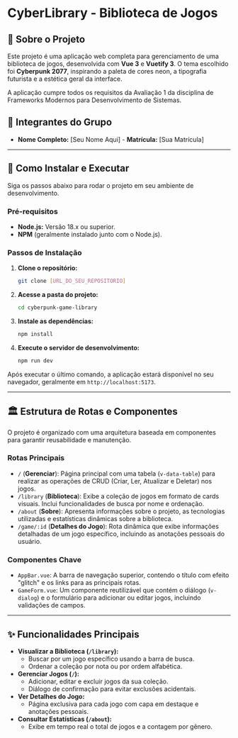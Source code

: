 # CyberLibrary - Biblioteca de Jogos

## 📖 Sobre o Projeto

Este projeto é uma aplicação web completa para gerenciamento de uma biblioteca de jogos, desenvolvida com **Vue 3** e **Vuetify 3**. O tema escolhido foi **Cyberpunk 2077**, inspirando a paleta de cores neon, a tipografia futurista e a estética geral da interface.

A aplicação cumpre todos os requisitos da Avaliação 1 da disciplina de Frameworks Modernos para Desenvolvimento de Sistemas.

## 👥 Integrantes do Grupo

* **Nome Completo:** [Seu Nome Aqui] - **Matrícula:** [Sua Matrícula]

---

## 🚀 Como Instalar e Executar

Siga os passos abaixo para rodar o projeto em seu ambiente de desenvolvimento.

### Pré-requisitos

* **Node.js:** Versão 18.x ou superior.
* **NPM** (geralmente instalado junto com o Node.js).

### Passos de Instalação

1.  **Clone o repositório:**
    ```bash
    git clone [URL_DO_SEU_REPOSITORIO]
    ```

2.  **Acesse a pasta do projeto:**
    ```bash
    cd cyberpunk-game-library
    ```

3.  **Instale as dependências:**
    ```bash
    npm install
    ```

4.  **Execute o servidor de desenvolvimento:**
    ```bash
    npm run dev
    ```

Após executar o último comando, a aplicação estará disponível no seu navegador, geralmente em `http://localhost:5173`.

---

## 🏛️ Estrutura de Rotas e Componentes

O projeto é organizado com uma arquitetura baseada em componentes para garantir reusabilidade e manutenção.

### Rotas Principais

* `/` (**Gerenciar**): Página principal com uma tabela (`v-data-table`) para realizar as operações de CRUD (Criar, Ler, Atualizar e Deletar) nos jogos.
* `/library` (**Biblioteca**): Exibe a coleção de jogos em formato de cards visuais. Inclui funcionalidades de busca por nome e ordenação.
* `/about` (**Sobre**): Apresenta informações sobre o projeto, as tecnologias utilizadas e estatísticas dinâmicas sobre a biblioteca.
* `/game/:id` (**Detalhes do Jogo**): Rota dinâmica que exibe informações detalhadas de um jogo específico, incluindo as anotações pessoais do usuário.

### Componentes Chave

* `AppBar.vue`: A barra de navegação superior, contendo o título com efeito "glitch" e os links para as principais rotas.
* `GameForm.vue`: Um componente reutilizável que contém o diálogo (`v-dialog`) e o formulário para adicionar ou editar jogos, incluindo validações de campos.

---

## ✨ Funcionalidades Principais

* **Visualizar a Biblioteca (`/library`):**
    * Buscar por um jogo específico usando a barra de busca.
    * Ordenar a coleção por nota ou por ordem alfabética.
* **Gerenciar Jogos (`/`):**
    * Adicionar, editar e excluir jogos da sua coleção.
    * Diálogo de confirmação para evitar exclusões acidentais.
* **Ver Detalhes do Jogo:**
    * Página exclusiva para cada jogo com capa em destaque e anotações pessoais.
* **Consultar Estatísticas (`/about`):**
    * Exibe em tempo real o total de jogos e a contagem por gênero.